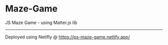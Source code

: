 # Maze-Game
JS Maze Game - using Matter.js lib


------
Deployed using Netifly @ https://ps-maze-game.netlify.app/
